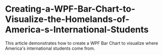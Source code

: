 # Creating-a-WPF-Bar-Chart-to-Visualize-the-Homelands-of-America-s-International-Students
This article demonstrates how to create a WPF Bar Chart to visualize where America's international students come from.
